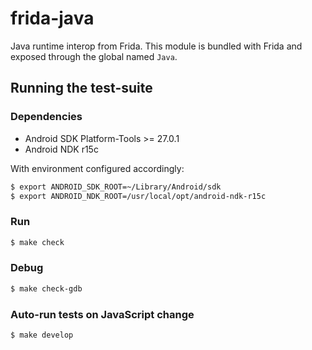 # frida-java

Java runtime interop from Frida. This module is bundled with Frida and exposed
through the global named `Java`.

## Running the test-suite

### Dependencies

- Android SDK Platform-Tools >= 27.0.1
- Android NDK r15c

With environment configured accordingly:

```sh
$ export ANDROID_SDK_ROOT=~/Library/Android/sdk
$ export ANDROID_NDK_ROOT=/usr/local/opt/android-ndk-r15c
```

### Run

```sh
$ make check
```

### Debug

```sh
$ make check-gdb
```

### Auto-run tests on JavaScript change

```sh
$ make develop
```
